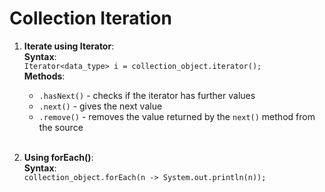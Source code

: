 # Collection Iteration

1. **Iterate using Iterator**: <br>
   **Syntax**: <br>
   `Iterator<data_type> i = collection_object.iterator();` <br>
   **Methods**: <br>
   - `.hasNext()` - checks if the iterator has further values <br>
   - `.next()` - gives the next value <br>
   - `.remove()` - removes the value returned by the `next()` method from the source <br><br>

2. **Using forEach()**: <br>
   **Syntax**: <br>
   `collection_object.forEach(n -> System.out.println(n));` <br>
